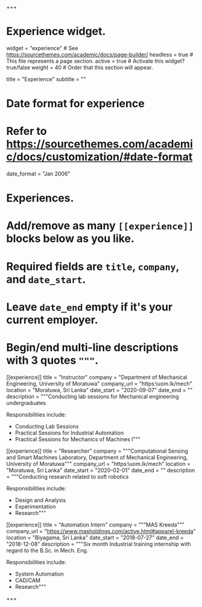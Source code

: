 +++
# Experience widget.
widget = "experience"  # See https://sourcethemes.com/academic/docs/page-builder/
headless = true  # This file represents a page section.
active = true  # Activate this widget? true/false
weight = 40  # Order that this section will appear.

title = "Experience"
subtitle = ""

# Date format for experience
#   Refer to https://sourcethemes.com/academic/docs/customization/#date-format
date_format = "Jan 2006"

# Experiences.
#   Add/remove as many `[[experience]]` blocks below as you like.
#   Required fields are `title`, `company`, and `date_start`.
#   Leave `date_end` empty if it's your current employer.
#   Begin/end multi-line descriptions with 3 quotes `"""`.
[[experience]]
  title = "Instructor"
  company = "Department of Mechanical Engineering, University of Moratuwa"
  company_url = "https:\\uom.lk/mech"
  location = "Moratuwa, Sri Lanka"
  date_start = "2020-09-07"
  date_end = ""
  description = """Conducting lab sessions for Mechanical engineering undergraduates
  
  Responsibilities include:
  
  * Conducting Lab Sessions
  * Practical Sessions for Industrial Automation
  * Practical Sessions for Mechanics of Machines I"""
  
[[experience]]
  title = "Researcher"
  company = """Computational Sensing and Smart Machines Laboratory, Department of Mechanical Engineering, University of Moratuwa"""
  company_url = "https:\\uom.lk/mech"
  location = "Moratuwa, Sri Lanka"
  date_start = "2020-02-01"
  date_end = ""
  description = """Conducting research related to soft robotics
  
  Responsibilities include:
  
  * Design and Analysis
  * Experimentation
  * Research"""  
  

[[experience]]
  title = "Automation Intern"
  company = """MAS Kreeda"""
  company_url = "https://www.masholdings.com/active.html#apparel-kreeda"
  location = "Biyagama, Sri Lanka"
  date_start = "2018-07-27"
  date_end = "2018-12-08"
  description = """Six month Industrial training internship with regard to the B.Sc. in Mech. Eng.
  
  Responsibilities include:
  
  * System Automation
  * CAD/CAM
  * Research""" 

+++
